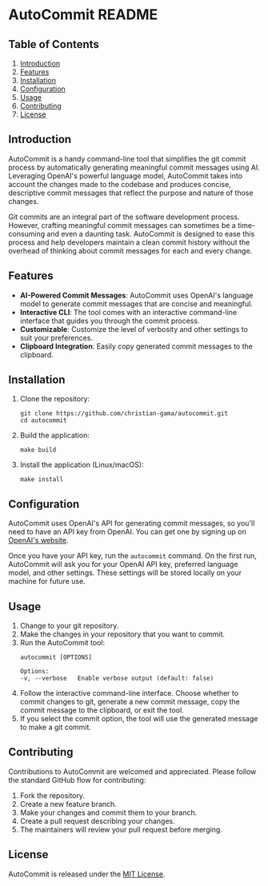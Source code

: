 # AutoCommit README

## Table of Contents
1. [Introduction](#introduction)
2. [Features](#features)
3. [Installation](#installation)
4. [Configuration](#configuration)
5. [Usage](#usage)
6. [Contributing](#contributing)
7. [License](#license)

## Introduction
AutoCommit is a handy command-line tool that simplifies the git commit process by automatically generating meaningful commit messages using AI. Leveraging OpenAI's powerful language model, AutoCommit takes into account the changes made to the codebase and produces concise, descriptive commit messages that reflect the purpose and nature of those changes.

Git commits are an integral part of the software development process. However, crafting meaningful commit messages can sometimes be a time-consuming and even a daunting task. AutoCommit is designed to ease this process and help developers maintain a clean commit history without the overhead of thinking about commit messages for each and every change.

## Features
- **AI-Powered Commit Messages**: AutoCommit uses OpenAI's language model to generate commit messages that are concise and meaningful.
- **Interactive CLI**: The tool comes with an interactive command-line interface that guides you through the commit process.
- **Customizable**: Customize the level of verbosity and other settings to suit your preferences.
- **Clipboard Integration**: Easily copy generated commit messages to the clipboard.

## Installation
1. Clone the repository:
    ```shell
    git clone https://github.com/christian-gama/autocommit.git
    cd autocommit
    ```

2. Build the application:
    ```shell
    make build
    ```

3. Install the application (Linux/macOS):
    ```shell
    make install
    ```

## Configuration
AutoCommit uses OpenAI's API for generating commit messages, so you'll need to have an API key from OpenAI. You can get one by signing up on [OpenAI's website](https://platform.openai.com/account/api-keys).

Once you have your API key, run the `autocommit` command. On the first run, AutoCommit will ask you for your OpenAI API key, preferred language model, and other settings. These settings will be stored locally on your machine for future use.

## Usage
1. Change to your git repository.
2. Make the changes in your repository that you want to commit.
3. Run the AutoCommit tool:
    ```shell
    autocommit [OPTIONS]

    Options:
    -v, --verbose   Enable verbose output (default: false)
    ```
4. Follow the interactive command-line interface. Choose whether to commit changes to git, generate a new commit message, copy the commit message to the clipboard, or exit the tool.
5. If you select the commit option, the tool will use the generated message to make a git commit.

## Contributing
Contributions to AutoCommit are welcomed and appreciated. Please follow the standard GitHub flow for contributing:
1. Fork the repository.
2. Create a new feature branch.
3. Make your changes and commit them to your branch.
4. Create a pull request describing your changes.
5. The maintainers will review your pull request before merging.

## License
AutoCommit is released under the [MIT License](https://opensource.org/licenses/MIT).